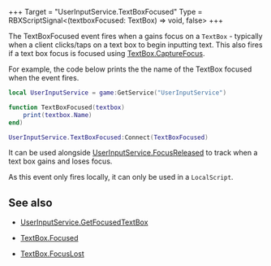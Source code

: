 +++
Target = "UserInputService.TextBoxFocused"
Type = RBXScriptSignal<(textboxFocused: TextBox) => void, false>
+++

The TextBoxFocused event fires when a gains focus on a `TextBox` - typically when a client clicks/taps on a text box to begin inputting text. This also fires if a text box focus is focused using [TextBox.CaptureFocus](https://developer.roblox.com/api-reference/function/TextBox/CaptureFocus).For example, the code below prints the the name of the TextBox focused when the event fires.```lualocal UserInputService = game:GetService("UserInputService")function TextBoxFocused(textbox)	print(textbox.Name)end)UserInputService.TextBoxFocused:Connect(TextBoxFocused)```It can be used alongside [UserInputService.FocusReleased](https://developer.roblox.com/search#stq=FocusReleased) to track when a text box gains and loses focus.As this event only fires locally, it can only be used in a `LocalScript`.## See also - [UserInputService.GetFocusedTextBox](https://developer.roblox.com/api-reference/function/UserInputService/GetFocusedTextBox) - [TextBox.Focused](https://developer.roblox.com/api-reference/event/TextBox/Focused) - [TextBox.FocusLost](https://developer.roblox.com/api-reference/event/TextBox/FocusLost)